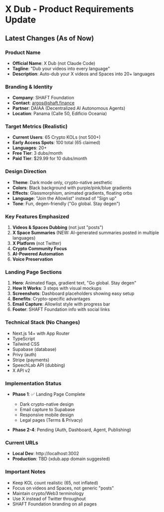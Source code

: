 # X Dub - Product Requirements Update

## Latest Changes (As of Now)

### Product Name
- **Official Name**: X Dub (not Claude Code)
- **Tagline**: "Dub your videos into every language"
- **Description**: Auto-dub your X videos and Spaces into 20+ languages

### Branding & Identity
- **Company**: SHAFT Foundation
- **Contact**: argos@shaft.finance
- **Partner**: DAIAA (Decentralized AI Autonomous Agents)
- **Location**: Panama (Calle 50, Edificio Oceania)

### Target Metrics (Realistic)
- **Current Users**: 65 Crypto KOLs (not 500+)
- **Early Access Spots**: 100 total (65 claimed)
- **Languages**: 20+
- **Free Tier**: 3 dubs/month
- **Paid Tier**: $29.99 for 10 dubs/month

### Design Direction
- **Theme**: Dark mode only, crypto-native aesthetic
- **Colors**: Black background with purple/pink/blue gradients
- **Effects**: Glassmorphism, animated gradients, floating orbs
- **Language**: "Join the Allowlist" instead of "Sign up"
- **Tone**: Fun, degen-friendly ("Go global. Stay degen")

### Key Features Emphasized
1. **Videos & Spaces Dubbing** (not just "posts")
2. **X Space Summaries** (NEW: AI-generated summaries posted in multiple languages)
3. **X Platform** (not Twitter)
4. **Crypto Community Focus**
5. **AI-Powered Automation**
6. **Voice Preservation**

### Landing Page Sections
1. **Hero**: Animated flags, gradient text, "Go global. Stay degen"
2. **How It Works**: 3 steps with visual mockups
3. **Screenshots**: Dashboard placeholders showing easy setup
4. **Benefits**: Crypto-specific advantages
5. **Email Capture**: Allowlist style with progress bar
6. **Footer**: SHAFT Foundation info with social links

### Technical Stack (No Changes)
- Next.js 14+ with App Router
- TypeScript
- Tailwind CSS
- Supabase (database)
- Privy (auth)
- Stripe (payments)
- SpeechLab API (dubbing)
- X API v2

### Implementation Status
- **Phase 1**: ✅ Landing Page Complete
  - Dark crypto-native design
  - Email capture to Supabase
  - Responsive mobile design
  - Legal pages (Terms & Privacy)
  
- **Phase 2-4**: Pending (Auth, Dashboard, Agent, Publishing)

### Current URLs
- **Local Dev**: http://localhost:3002
- **Production**: TBD (xdub.app domain suggested)

### Important Notes
- Keep KOL count realistic (65, not inflated)
- Focus on videos and Spaces, not generic "posts"
- Maintain crypto/Web3 terminology
- Use X instead of Twitter throughout
- SHAFT Foundation branding on all pages